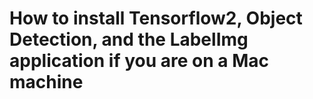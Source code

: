 # How to install Tensorflow2, Object Detection, and the LabelImg application if you are on a Mac machine
